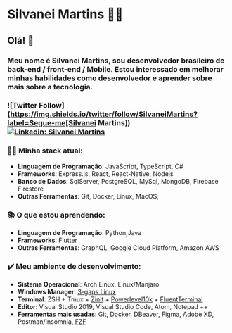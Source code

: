 # Silvanei Martins :man_technologist:

## Olá! 🖖
<h3>Meu nome é Silvanei Martins, sou desenvolvedor brasileiro de back-end / front-end / Mobile. Estou interessado em melhorar minhas habilidades como desenvolvedor e aprender sobre mais sobre a tecnologia.<h3>
 
![Twitter Follow](https://img.shields.io/twitter/follow/SilvaneiMartins?label=Segue-me[Silvanei Martins])  </br>
[![Linkedin: Silvanei Martins](https://img.shields.io/badge/Silvanei-Martins-blue?style=flat-square&logo=Linkedin&logoColor=white&link=https://www.linkedin.com/in/silvanei-martins-a5412436/)](https://www.linkedin.com/in/silvanei-martins-a5412436/) </br>

### :man_technologist: Minha stack atual:
 - **Linguagem de Programação**: JavaScript, TypeScript, C#
 - **Frameworks**: Express.js, React, React-Native, Nodejs
 - **Banco de Dados**: SqlServer, PostgreSQL, MySql, MongoDB, Firebase Firestore
 - **Outras Ferramentas**: Git, Docker, Linux, MacOS;
 
 ### 📚 O que estou aprendendo: 
 - **Linguagem de Programação**: Python,Java
 - **Frameworks**: Flutter 
 - **Outras Ferramentas**: GraphQL, Google Cloud Platform, Amazon AWS
 
 ### ✔️ Meu ambiente de desenvolvimento:
 - **Sistema Operacional**: Arch Linux, Linux/Manjaro
 - **Windows Manager**: [3-gaps Linux](https://github.com/Airblader/i3)
 - **Terminal**: ZSH + Tmux + [Zinit](https://github.com/zdharma/zinit) + [Powerlevel10k](https://github.com/romkatv/powerlevel10k) + [FluentTerminal](https://github.com/felixse/FluentTerminal)
 - **Editor**: Visual Studio 2019, Visual Studio Code, Atom, Notepad ++ 
 - **Ferramentas mais usadas**: Git, Docker, DBeaver, Figma, Adobe XD, Postman/Insomnia, [FZF](https://github.com/junegunn/fzf)
 
 
 
